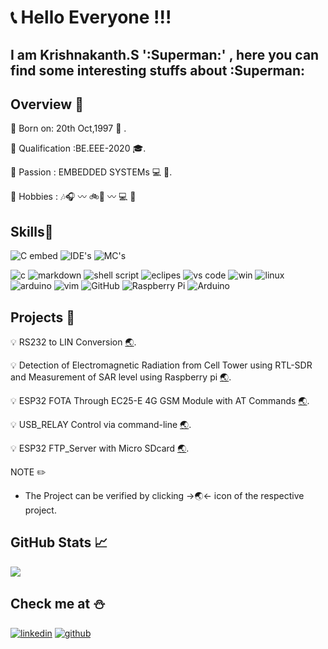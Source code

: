 # :telephone_receiver: Hello Everyone !!!
## I am Krishnakanth.S  ':Superman:' , here you can find some interesting stuffs about :Superman:

## Overview :school_satchel:


:beginner: Born on: 20th Oct,1997 :hatching_chick: .

:beginner: Qualification :BE.EEE-2020 :mortar_board:.

:beginner: Passion : EMBEDDED SYSTEMs :computer: :satellite:.

:beginner: Hobbies : :notes::headphones: :wavy_dash: :bike::checkered_flag: :wavy_dash: :computer: :satellite:

## Skills:brain:
![C embed](https://img.shields.io/badge/C-Embedded%20C-green) ![IDE's](https://img.shields.io/badge/IDE's-Eclipse--Keil--VS%20code-orange) ![MC's](https://img.shields.io/badge/Mc's-STM32--ATMEL%20AVR--Tiva%20C--Nordic%20nRF51--ESP32-blue)

![c](https://img.shields.io/badge/C-00599C?style=for-the-badge&logo=c&logoColor=white) ![markdown](https://img.shields.io/badge/Markdown-000000?style=for-the-badge&logo=markdown&logoColor=white) ![shell script](	https://img.shields.io/badge/Shell_Script-121011?style=for-the-badge&logo=gnu-bash&logoColor=white) ![eclipes](https://img.shields.io/badge/Eclipse-2C2255?style=for-the-badge&logo=eclipse&logoColor=white) ![vs code](https://img.shields.io/badge/Visual_Studio_Code-0078D4?style=for-the-badge&logo=visual%20studio%20code&logoColor=white) ![win](https://img.shields.io/badge/Windows-0078D6?style=for-the-badge&logo=windows&logoColor=white) ![linux](	https://img.shields.io/badge/Linux-FCC624?style=for-the-badge&logo=linux&logoColor=black) ![arduino](https://img.shields.io/badge/Arduino_IDE-00979D?style=for-the-badge&logo=arduino&logoColor=white) ![vim](https://img.shields.io/badge/VIM-%2311AB00.svg?&style=for-the-badge&logo=vim&logoColor=white) 
![GitHub](https://img.shields.io/badge/-GitHub-181717?style=flat-square&logo=github) ![Raspberry Pi](https://img.shields.io/badge/-Raspberry%20Pi-C51A4A?style=flat-square&logo=Raspberry-Pi)  ![Arduino](https://img.shields.io/badge/Arduino-black?style=flat-square&logo=arduino)

## Projects :microscope:

:bulb:  RS232 to LIN Conversion [:earth_asia:](https://github.com/skrishnakanth/RS232-LIN-conversion).

:bulb: Detection of Electromagnetic Radiation from Cell Tower using RTL-SDR and Measurement of SAR level using Raspberry pi [:earth_asia:](https://github.com/skrishnakanth/Detection-of-EMR-using-RTL-SDR).

:bulb: ESP32 FOTA Through EC25-E 4G GSM Module with AT Commands [:earth_asia:](https://github.com/skrishnakanth/ESP32_FOTA_via_EC25-module).

:bulb: USB_RELAY Control via command-line [:earth_asia:](https://github.com/skrishnakanth/USB_HID_Relay_cmdline).

:bulb: ESP32 FTP_Server with Micro SDcard [:earth_asia:](https://github.com/skrishnakanth/ESP32_FTP_Server_with_SDcard).

NOTE :pencil2: 

* The Project can be verified by clicking  ->:earth_asia:<- icon of the respective project.

##   GitHub Stats &#x1f4c8;


<a href="https://github.com/skrishnakanth/skrishnakanth">
  <img align="center" src="https://github-readme-stats.vercel.app/api?username=skrishnakanth&show_icons=true&line_height=27&count_private=true&title_color=ffffff&text_color=c9cacc&icon_color=2bbc8a&bg_color=1d1f21"/>
</a>

## Check me at :snowman:
[![linkedin](https://img.shields.io/badge/LinkedIn-0077B5?style=for-the-badge&logo=linkedin&logoColor=white)](https://www.linkedin.com/in/krishnakanth-s/) [![github](https://img.shields.io/badge/GitHub-100000?style=for-the-badge&logo=github&logoColor=white)](https://github.com/skrishnakanth)
